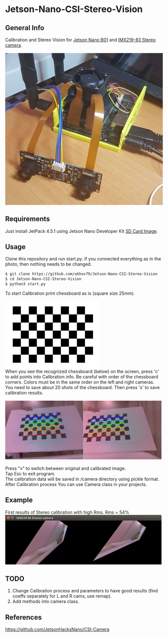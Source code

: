 # Jetson-Nano-CSI-Stereo-Vision
## General Info
Calibration and Stereo Vision for <a href="https://developer.nvidia.com/embedded/jetson-nano-developer-kit">Jetson Nano B01</a> and <a href="https://www.waveshare.com/wiki/IMX219-83_Stereo_Camera">IMX219-83 Stereo camera</a>.<br><br>
![plot](./img/photo.jpg)<br>
## Requirements
Just install JetPack 4.5.1 using Jetson Nano Developer Kit <a href="https://developer.nvidia.com/jetson-nano-sd-card-image">SD Card Image</a>.
## Usage
Clone this repository and run start.py. If you connected everything as in the photo, then nothing needs to be changed.
```
$ git clone https://github.com/ukhov79/Jetson-Nano-CSI-Stereo-Vision
$ cd Jetson-Nano-CSI-Stereo-Vision
$ python3 start.py
```
To start Calibration print chessboard as is (square size 25mm).<br><br>
<img src="./img/Calibration_ChessBoard_9x6.png" width="300" /><br>
When you see the recognized chessboard (below) on the screen,
press 'c' to add points into Calibration info.
Be careful with order of the chessboard corners.
Colors must be in the same order on the left and right cameras.
You need to save about 20 shots of the chessboard.
Then press 's' to save calibration results.<br><br>
<img src="./img/Stereo_calibration_example.png" width="500" /><br><br>
Press "v" to switch between original and calibrated image.<br>
Tap Esc to exit program.<br>
The calibration data will be saved in /camera directory using pickle format.<br>
After Calibration process You can use Camera class in your projects. 
## Example
First results of Stereo calibration with high Rms. Rms = 54%<br>
<img src="./img/Stereocalibration_with_high_rms.png" width="500" /><br>
## TODO
1. Change Calibration process and parameters to have good results (find coeffs separately for L and R cams, use remap).
2. Add methods into camera class.
## References
https://github.com/JetsonHacksNano/CSI-Camera
